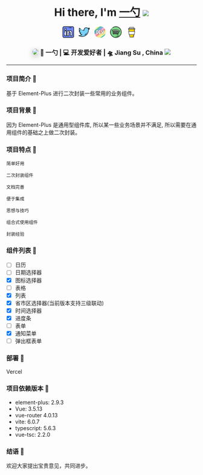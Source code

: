 <div align="center">
   <h1>Hi there, I'm <a href="#">一勺</a> <img src="https://media.giphy.com/media/hvRJCLFzcasrR4ia7z/giphy.gif" width="25px"> </h1>
</div>

<p align='center'>
  <a href="#"><img height="30" src="https://raw.githubusercontent.com/8bithemant/8bithemant/master/linkedin.png?raw=true"></a>&nbsp;&nbsp;
  <a href="#"><img height="30" src="https://raw.githubusercontent.com/8bithemant/8bithemant/master/twitter.png?raw=true"></a>&nbsp;&nbsp;
  <a href="#"><img height="30" src="https://raw.githubusercontent.com/8bithemant/8bithemant/master/devto.png?raw=true"></a>&nbsp;&nbsp;
  <a href="#"><img height="30" src="https://raw.githubusercontent.com/8bithemant/8bithemant/master/spotify.png?raw=true"></a>&nbsp;&nbsp;
  <a href="#"><img height="30" src="https://raw.githubusercontent.com/8bithemant/8bithemant/master/coffee.jpg?raw=true"></a>&nbsp;&nbsp;
</p>

<div align="center">
  <h3><img src="https://media.giphy.com/media/WUlplcMpOCEmTGBtBW/giphy.gif" width="30" style="border-radius: 15px; box-shadow: 0 4px 15px rgba(0, 0, 0, 0.3);"> 🙎 一勺 | 💻 开发爱好者 | 🛸 Jiang Su , China <img src="https://media.giphy.com/media/WUlplcMpOCEmTGBtBW/giphy.gif" width="30"></h3>
</div>

---

### 项目简介 🌿

基于 Element-Plus 进行二次封装一些常用的业务组件。

### 项目背景 🌿

因为 Element-Plus 是通用型组件库, 所以某一些业务场景并不满足, 所以需要在通用组件的基础之上做二次封装。

### 项目特点 🌿

`简单好用`

`二次封装组件`

`文档完善`

`便于集成`

`思想与技巧`

`组合式使用组件`

`封装经验`

### 组件列表 🌿

- [ ] 日历
- [ ] 日期选择器
- [x] 图标选择器
- [ ] 表格
- [x] 列表
- [x] 省市区选择器(当前版本支持三级联动)
- [x] 时间选择器
- [x] 进度条
- [ ] 表单
- [x] 通知菜单
- [ ] 弹出框表单

### 部署 🌿

Vercel

### 项目依赖版本 🌿

- element-plus: 2.9.3
- Vue: 3.5.13
- vue-router 4.0.13
- vite: 6.0.7
- typescript: 5.6.3
- vue-tsc: 2.2.0

### 结语 🌿

欢迎大家提出宝贵意见，共同进步。
